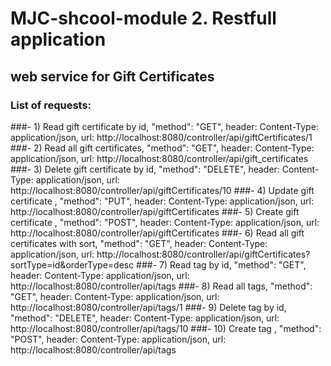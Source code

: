# MJC-shcool-module 2. Restfull application
## web service for Gift Certificates
### List of requests:
###- 1) Read gift certificate by id, "method": "GET", header: Content-Type: application/json, url: http://localhost:8080/controller/api/giftCertificates/1
###- 2) Read all gift certificates, "method": "GET", header: Content-Type: application/json, url: http://localhost:8080/controller/api/gift_certificates
###- 3) Delete gift certificate by id, "method": "DELETE", header: Content-Type: application/json, url: http://localhost:8080/controller/api/giftCertificates/10
###- 4) Update gift certificate , "method": "PUT", header: Content-Type: application/json, url: http://localhost:8080/controller/api/giftCertificates
###- 5) Create gift certificate , "method": "POST", header: Content-Type: application/json, url: http://localhost:8080/controller/api/giftCertificates
###- 6) Read all gift certificates with sort, "method": "GET", header: Content-Type: application/json, url: http://localhost:8080/controller/api/giftCertificates?sortType=id&orderType=desc
###- 7) Read tag by id, "method": "GET", header: Content-Type: application/json, url: http://localhost:8080/controller/api/tags
###- 8) Read all tags, "method": "GET", header: Content-Type: application/json, url: http://localhost:8080/controller/api/tags/1
###- 9) Delete tag by id, "method": "DELETE", header: Content-Type: application/json, url: http://localhost:8080/controller/api/tags/10
###- 10) Create tag , "method": "POST", header: Content-Type: application/json, url: http://localhost:8080/controller/api/tags



